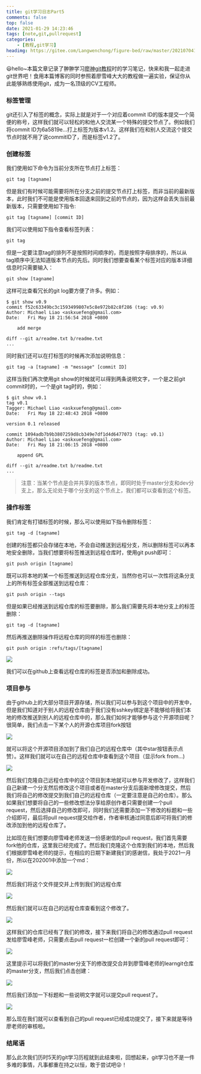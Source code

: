```yaml
---
title: git学习日志Part5
comments: false
top: false
date: 2021-01-29 14:23:46
tags: [note,git,pullrequest]
categories: 
	- [教程,git学习]
headimg: https://gitee.com/Langwenchong/figure-bed/raw/master/20210704135559.png
---
```


😃hello~本篇文章记录了翀翀学习[廖神git教程](https://www.liaoxuefeng.com/wiki/896043488029600)时的学习笔记，快来和我一起走进git世界吧！食用本篇博客的同时参照着廖雪峰大大的教程做一遍实验，保证你从此能够熟练使用git，成为一名顶级的CV工程师。

<!-- more -->

### 标签管理

git还引入了标签的概念，实际上就是对于一个对应着commit ID的版本提交一个简便的称号，这样我们就可以轻松的和他人交流某一个特殊的提交节点了。例如我们将commit ID为6a5819e...打上标签为版本v1.2。这样我们在和别人交流这个提交节点时就不用了说commitID了，而是标签v1.2了。

### 创建标签

我们使用如下命令为当前分支所在节点打上标签：

```
git tag [tagname]
```

但是我们有时候可能需要将所在分支之前的提交节点打上标签，而非当前的最新版本，此时我们不可能是使用版本回退来回到之前的节点的，因为这样会丢失当前最新版本，只需要使用如下指令:

```
git tag [tagname] [commit ID]
```

我们可以使用如下指令查看标签列表：

```
git tag
```

但是一定要注意tag的排列不是按照时间顺序的，而是按照字母排序的，所以从tag顺序中无法知道版本节点的先后。同时我们想要查看某个标签对应的版本详细信息时只需要输入：

```
git show [tagname]
```

这样可比查看冗长的git log要方便了许多。例如：

```gas
$ git show v0.9
commit f52c63349bc3c1593499807e5c8e972b82c8f286 (tag: v0.9)
Author: Michael Liao <askxuefeng@gmail.com>
Date:   Fri May 18 21:56:54 2018 +0800

    add merge

diff --git a/readme.txt b/readme.txt
...
```

同时我们还可以在打标签的时候再次添加说明信息：

```
git tag -a [tagname] -m "message" [commit ID]
```

这样当我们再次使用git show的时候就可以得到两条说明文字，一个是之前git commit时的，一个是git tag时的，例如：

```gas
$ git show v0.1
tag v0.1
Tagger: Michael Liao <askxuefeng@gmail.com>
Date:   Fri May 18 22:48:43 2018 +0800

version 0.1 released

commit 1094adb7b9b3807259d8cb349e7df1d4d6477073 (tag: v0.1)
Author: Michael Liao <askxuefeng@gmail.com>
Date:   Fri May 18 21:06:15 2018 +0800

    append GPL

diff --git a/readme.txt b/readme.txt
...
```

> 注意：当某个节点是合并共享的版本节点，即同时处于master分支和dev分支上，那么无论处于哪个分支的这个节点上，我们都可以查看到这个标签。

### 操作标签

我们肯定有打错标签的时候，那么可以使用如下指令删除标签：

```
git tag -d [tagname]
```

创建的标签都只会存储在本地，不会自动推送到远程分支，所以删除标签可以再本地安全删除，当我们想要将标签推送到远程仓库时，使用git push即可：

```
git push origin [tagname]
```

既可以将本地的某一个标签推送到远程仓库分支，当然你也可以一次性将这条分支上的所有标签全部推送到远程仓库：

```
git push origin --tags
```

但是如果已经推送到远程仓库的标签要删除，那么我们需要先将本地分支上的标签删除：

```
git tag -d [tagname]
```

然后再推送删除操作将远程仓库的同样的标签也删除：

```
git push origin :refs/tags/[tagname]
```

![](https://gitee.com/Langwenchong/figure-bed/raw/master/20210129150149.png)

我们可以在github上查看远程仓库的标签是否添加和删除成功。

### 项目参与

由于github上的大部分项目开源存储，所以我们可以参与到这个项目中的开发中，但是我们知道对于别人的远程仓库由于我们没有sshkey绑定是不能够给将我们本地的修改推送到别人的远程仓库中的，那么我们如何才能够参与这个开源项目呢？很简单，我们点击一下某个人的开源仓库项目fork按钮

![](https://gitee.com/Langwenchong/figure-bed/raw/master/20210129152652.png)

就可以将这个开源项目添加到了我们自己的远程仓库中（其中star按钮表示点赞）。这样我们就可以在自己的远程仓库中查看到这个项目（显示fork from...)

![](https://gitee.com/Langwenchong/figure-bed/raw/master/20210129153311.png)

然后我们克隆自己远程仓库中的这个项目到本地就可以参与开发修改了，这样我们自己新建一个分支然后修改这个项目或者在master分支后面新增修改提交，然后我们将自己的修改提交到我们自己的远程仓库（一定要注意是自己的仓库）。那么如果我们想要将自己的一些修改想法分享给原创作者只需要创建一个pull request，然后选择自己的修改即可，同时我们还需要添加一下修改的标题和一些介绍即可，最后将pull request提交给作者，作者审核通过同意后即可将我们的修改添加到他的远程仓库了。

比如现在我们想要向廖雪峰老师发送一份感谢信的pull request，我们首先需要fork他的仓库，这里我已经完成了。然后我们克隆这个仓库到我们的本地，然后我们根据廖雪峰老师的提示，在相应的日期下新建我们的感谢信，我处于2021一月份，所以在202001中添加一个md：

![](https://gitee.com/Langwenchong/figure-bed/raw/master/20210129155300.png)

然后我们将这个文件提交并上传到我们的远程仓库

![](https://gitee.com/Langwenchong/figure-bed/raw/master/20210129155816.png)

然后我们就可以在自己的远程仓库查看到这个修改了。

![](https://gitee.com/Langwenchong/figure-bed/raw/master/20210129155922.png)

这样我们的仓库已经有了我们的修改，接下来我们将自己的修改通过pull request发给廖雪峰老师，只需要点击pull request一栏创建一个新的pull request即可：

![](https://gitee.com/Langwenchong/figure-bed/raw/master/20210129160038.png)

这里提示可以将我们的master分支下的修改提交合并到廖雪峰老师的learngit仓库的master分支，然后我们点击创建：

![](https://gitee.com/Langwenchong/figure-bed/raw/master/20210129160223.png)

然后我们添加一下标题和一些说明文字就可以提交pull request了。

![](https://gitee.com/Langwenchong/figure-bed/raw/master/20210129160302.png)

那么现在我们就可以查看到自己的pull request已经成功提交了，接下来就是等待廖老师的审核啦。

### 结尾语

那么此次我们历时5天的git学习历程就到此结束啦，回想起来，git学习也不是一件多难的事情，凡事都重在持之以恒，敢于尝试吧😜！